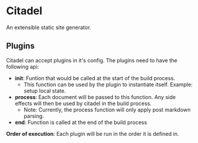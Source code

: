 # Citadel

An extensible static site generator.

## Plugins

Citadel can accept plugins in it's config. The plugins need to have the following api:

- **init**: Funtion that would be called at the start of the build process.
  - This function can be used by the plugin to instantiate itself. Example: setup local state.
- **process**: Each document will be passed to this function. Any side effects will then be used by citadel in the build process.
  - Note: Currently, the process function will only apply post markdown parsing.
- **end**: Function is called at the end of the build process

**Order of execution**: Each plugin will be run in the order it is defined in.

